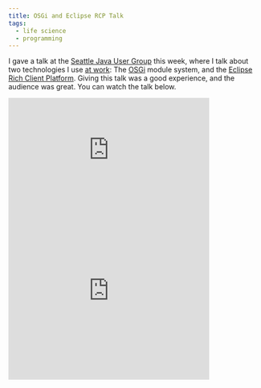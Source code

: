 ```yaml
---
title: OSGi and Eclipse RCP Talk
tags:
  - life science
  - programming
---
```

I gave a talk at the [Seattle Java User Group](http://www.seajug.org/) this week, where I talk about two technologies I use [at work](http://www.sciscogenetics.com/): The [OSGi](http://www.osgi.org/About/Technology) module system, and the [Eclipse Rich Client Platform](http://wiki.eclipse.org/index.php/Rich_Client_Platform). Giving this talk was a good experience, and the audience was great. You can watch the talk below.

<!--more-->

<iframe src="http://player.vimeo.com/video/32248135?title=0&amp;byline=0&amp;portrait=0" width="400" height="225" frameborder="0" webkitallowfullscreen="" allowfullscreen=""></iframe>

<iframe src="http://www.slideshare.net/slideshow/embed_code/10179655" width="400" height="335" frameborder="0" marginwidth="0" marginheight="0" scrolling="no"></iframe>
